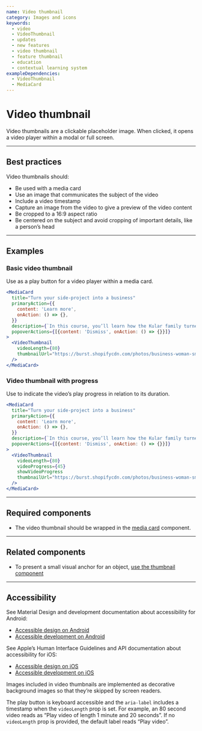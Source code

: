```yaml
---
name: Video thumbnail
category: Images and icons
keywords:
  - video
  - VideoThumbnail
  - updates
  - new features
  - video thumbnail
  - feature thumbnail
  - education
  - contextual learning system
exampleDependencies:
  - VideoThumbnail
  - MediaCard
---
```


# Video thumbnail

Video thumbnails are a clickable placeholder image. When clicked, it opens a video player within a modal or full screen.

---

## Best practices

Video thumbnails should:

- Be used with a media card
- Use an image that communicates the subject of the video
- Include a video timestamp
- Capture an image from the video to give a preview of the video content
- Be cropped to a 16:9 aspect ratio
- Be centered on the subject and avoid cropping of important details, like a person’s head

---

## Examples

### Basic video thumbnail

Use as a play button for a video player within a media card.

```jsx
<MediaCard
  title="Turn your side-project into a business"
  primaryAction={{
    content: 'Learn more',
    onAction: () => {},
  }}
  description={`In this course, you’ll learn how the Kular family turned their mom’s recipe book into a global business.`}
  popoverActions={[{content: 'Dismiss', onAction: () => {}}]}
>
  <VideoThumbnail
    videoLength={80}
    thumbnailUrl="https://burst.shopifycdn.com/photos/business-woman-smiling-in-office.jpg?width=1850"
  />
</MediaCard>
```

### Video thumbnail with progress

Use to indicate the video’s play progress in relation to its duration.

```jsx
<MediaCard
  title="Turn your side-project into a business"
  primaryAction={{
    content: 'Learn more',
    onAction: () => {},
  }}
  description={`In this course, you’ll learn how the Kular family turned their mom’s recipe book into a global business.`}
  popoverActions={[{content: 'Dismiss', onAction: () => {}}]}
>
  <VideoThumbnail
    videoLength={80}
    videoProgress={45}
    showVideoProgress
    thumbnailUrl="https://burst.shopifycdn.com/photos/business-woman-smiling-in-office.jpg?width=1850"
  />
</MediaCard>
```

---

## Required components

- The video thumbnail should be wrapped in the [media card](https://polaris.shopify.com/components/structure/media-card) component.

---

## Related components

- To present a small visual anchor for an object, [use the thumbnail component](https://polaris.shopify.com/components/images-and-icons/thumbnail)

---

## Accessibility

<!-- content-for: android -->

See Material Design and development documentation about accessibility for Android:

- [Accessible design on Android](https://material.io/design/usability/accessibility.html)
- [Accessible development on Android](https://developer.android.com/guide/topics/ui/accessibility/)

<!-- /content-for -->

<!-- content-for: ios -->

See Apple’s Human Interface Guidelines and API documentation about accessibility for iOS:

- [Accessible design on iOS](https://developer.apple.com/design/human-interface-guidelines/ios/app-architecture/accessibility/)
- [Accessible development on iOS](https://developer.apple.com/accessibility/ios/)

<!-- /content-for -->

<!-- content-for: web -->

Images included in video thumbnails are implemented as decorative background images so that they’re skipped by screen readers.

The play button is keyboard accessible and the `aria-label` includes a timestamp when the `videoLength` prop is set. For example, an 80 second video reads as “Play video of length 1 minute and 20 seconds”. If no `videoLength` prop is provided, the default label reads “Play video”.

<!-- /content-for -->
